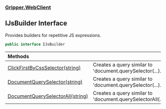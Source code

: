 ### [Gripper.WebClient](Gripper_WebClient.md 'Gripper.WebClient')
## IJsBuilder Interface
Provides builders for repetitive JS expressions.  
```csharp
public interface IJsBuilder
```

| Methods | |
| :--- | :--- |
| [ClickFirstByCssSelector(string)](Gripper_WebClient_IJsBuilder_ClickFirstByCssSelector(string).md 'Gripper.WebClient.IJsBuilder.ClickFirstByCssSelector(string)') | Creates a query similar to 'document.querySelector(...).click().<br/> |
| [DocumentQuerySelector(string)](Gripper_WebClient_IJsBuilder_DocumentQuerySelector(string).md 'Gripper.WebClient.IJsBuilder.DocumentQuerySelector(string)') | Creates a query similar to 'document.querySelector(...).<br/> |
| [DocumentQuerySelectorAll(string)](Gripper_WebClient_IJsBuilder_DocumentQuerySelectorAll(string).md 'Gripper.WebClient.IJsBuilder.DocumentQuerySelectorAll(string)') | Creates a query similar to 'document.querySelectorAll(...).<br/> |
